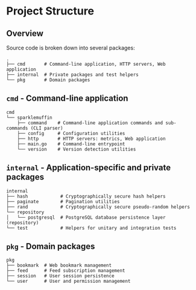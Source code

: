 # Project Structure
## Overview
Source code is broken down into several packages:

```shell
.
├── cmd       # Command-line application, HTTP servers, Web application
├── internal  # Private packages and test helpers
└── pkg       # Domain packages
```

## `cmd` - Command-line application
```shell
cmd
└── sparklemuffin
    ├── command    # Command-line application commands and sub-commands (CLI parser)
    ├── config     # Configuration utilities
    ├── http       # HTTP servers: metrics, Web application
    ├── main.go    # Command-line entrypoint
    └── version    # Version detection utilities
```

## `internal` - Application-specific and private packages
```shell
internal
├── hash            # Cryptographically secure hash helpers
├── paginate        # Pagination utilities
├── rand            # Cryptographically secure pseudo-random helpers
└── repository
│   └── postgresql  # PostgreSQL database persistence layer (repository)
└── test            # Helpers for unitary and integration tests
```


## `pkg` - Domain packages
```shell
pkg
├── bookmark  # Web bookmark management
├── feed      # Feed subscription management
├── session   # User session persistence
└── user      # User and permission management
```
